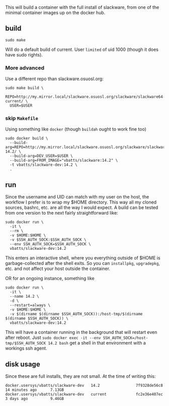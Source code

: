 This will build a container with the full install of slackware, from one of the minimal container images up on the docker hub.


## build

```shell
sudo make
```

Will do a default build of current. User `limited` of uid 1000 (though it does have sudo rights).

### More advanced

Use a different repo than slackware.osuosl.org:

```shell
sudo make build \
  REPO=http://my.mirror.local/slackware.osuosl.org/slackware/slackware64-current/ \
  USER=$USER
```


### skip `Makefile`

Using something like `docker` (though `buildah` ought to work fine too)

```shell
sudo docker build \
  --build-arg=REPO=http://my.mirror.local/slackware.osuosl.org/slackware/slackware64-14.2/ \
  --build-arg=DEV_USER=$USER \
  --build-arg=FROM_IMAGE="vbatts/slackware:14.2" \
  -t vbatts/slackware-dev:14.2 \
  .
```


## run

Since the username and UID can match with my user on the host, the workflow I prefer is to wrap my $HOME directory.
This way all my cloned sources, bashrc, etc. are all the way I would expect.
A build can be tested from one version to the next fairly straightforward like:

```shell
sudo docker run \
  -it \
  --rm \
  -v $HOME:$HOME \
  -v $SSH_AUTH_SOCK:$SSH_AUTH_SOCK \
  --env SSH_AUTH_SOCK=$SSH_AUTH_SOCK \
  vbatts/slackware-dev:14.2
```

This enters an interactive shell, where you everything outside of $HOME is garbage-collected after the shell exits.
So you can `installpkg`, `upgradepkg`, etc. and not affect your host outside the container.


OR for an ongoing instance, something like
```shell
sudo docker run \
  -it \
  --name 14.2 \
  -d \
  --restart=always \
  -v $HOME:$HOME \
  -v $(dirname $(dirname $SSH_AUTH_SOCK)):/host-tmp/$(dirname $(dirname $SSH_AUTH_SOCK)) \
  vbatts/slackware-dev:14.2
```

This will have a container running in the background that will restart even after reboot.
Just `sudo docker exec -it --env SSH_AUTH_SOCK=/host-tmp/$SSH_AUTH_SOCK 14.2 bash` get a shell in that environment with a workings ssh agent.
  

## disk usage

Since these are full installs, they are not small.
At the time of writing this:
```shell
docker.usersys/vbatts/slackware-dev   14.2                7f9328de56c8        14 minutes ago      7.13GB
docker.usersys/vbatts/slackware-dev   current             fc2e36e407ec        3 days ago          9.46GB
```
